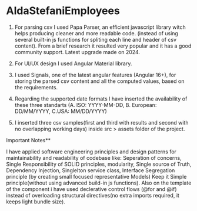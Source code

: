 # AldaStefaniEmployees

1. For parsing csv I used Papa Parser, an efficient javascript library witch helps producing cleaner and more readable code.
(instead of using several built-in js functions for spliting each line and header of csv content).
From a brief research it resulted very popular and it has a good community support. Latest upgrade made on 2024.

2. For UI/UX design I used Angular Material library.

3. I used Signals, one of the latest angular features (Angular 16+), for storing the parsed csv content and all the computed values, based on the requirements.

4. Regarding the supported date formats I have inserted the availability of these three standarts (A. ISO: YYYY-MM-DD, B. European: DD/MM/YYYY, C.USA: MM/DD/YYYY)

5. I inserted three csv samples(first and third with results and second with no overlapping working days) inside src > assets folder of the project. 


Important Notes**

I have applied software engineering principles and design patterns for maintainability and readability of codebase like:
Seperation of concerns, 
Single Responsibility of SOLID principles, 
modularity, Single source of Truth,
Dependency Injection, 
Singlelton service class,
Interface Segregation principle (by creating small focused representative Models) 
Keep it Simple principle(without using advanced build-in js functions).
Also on the template of the component i have used declerative control flows (@for and @if) instead of overloading structural directives(no extra imports required, it keeps light bundle size).
 
   

